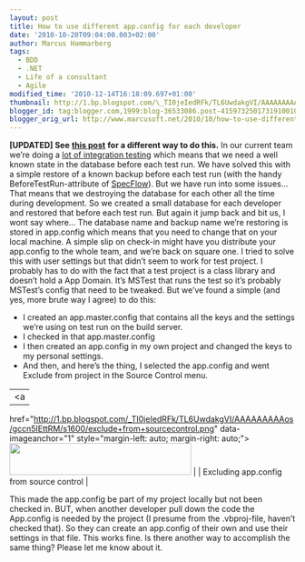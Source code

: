 ```yaml
---
layout: post
title: How to use different app.config for each developer
date: '2010-10-20T09:04:00.003+02:00'
author: Marcus Hammarberg
tags:
  - BDD
  - .NET
  - Life of a consultant
  - Agile
modified_time: '2010-12-14T16:18:09.697+01:00'
thumbnail: http://1.bp.blogspot.com/\_TI0jeIedRFk/TL6UwdakgVI/AAAAAAAAAos/gccn5IEttRM/s72-c/exclude+from+sourcecontrol.png
blogger_id: tag:blogger.com,1999:blog-36533086.post-4159732501731910010
blogger_orig_url: http://www.marcusoft.net/2010/10/how-to-use-different-appconfig-for-each.html
---
```


**\[UPDATED\] See** [**this
post**](http://www.marcusoft.net/2010/10/different-appsetttings-for-each.html)
**for a different way to do this.**
In our current team we’re doing a <a
href="http://www.marcusoft.net/2010/08/using-bdd-with-specflow-wpf-and-white_14.html"
target="_blank">lot of integration testing</a> which means that we need
a well known state in the database before each test run. We have solved
this with a simple restore of a known backup before each test run (with
the handy BeforeTestRun-attribute of
<a href="http://www.specflow.org/" target="_blank">SpecFlow</a>). But we
have run into some issues…
That means that we destroying the database for each other all the time
during development. So we created a small database for each developer
and restored that before each test run. But again it jump back and bit
us, I wont say where…
The database name and backup name we’re restoring is stored in
app.config which means that you need to change that on your local
machine. A simple slip on check-in might have you distribute your
app.config to the whole team, and we’re back on square one.
I tried to solve this with user settings but that didn’t seem to work
for test project. I probably has to do with the fact that a test project
is a class library and doesn’t hold a App Domain. It’s MSTest that runs
the test so it’s probably MSTest’s config that need to be tweaked.
But we’ve found a simple (and yes, more brute way I agree) to do this:

- I created an app.master.config that contains all the keys and the
    settings we’re using on test run on the build server.
- I checked in that app.master.config
- I then created an app.config in my own project and changed the keys
    to my personal settings.
- And then, and here’s the thing, I selected the app.config and went
    Exclude from project in the Source Control menu.

|                                                                                                                       |
|:---------------------------------------------------------------------------------------------------------------------:|
|                                                           <a
  href="http://1.bp.blogspot.com/_TI0jeIedRFk/TL6UwdakgVI/AAAAAAAAAos/gccn5IEttRM/s1600/exclude+from+sourcecontrol.png"
                        data-imageanchor="1" style="margin-left: auto; margin-right: auto;"><img
   src="http://1.bp.blogspot.com/_TI0jeIedRFk/TL6UwdakgVI/AAAAAAAAAos/gccn5IEttRM/s320/exclude+from+sourcecontrol.png"
                                     data-border="0" width="320" height="56" /></a>                                     |
|                                       Excluding app.config from source control                                        |

This made the app.config be part of my project locally but not been
checked in. BUT, when another developer pull down the code the
App.config is needed by the project (I presume from the .vbproj-file,
haven’t checked that). So they can create an app.config of their own and
use their settings in that file.
This works fine. Is there another way to accomplish the same thing?
Please let me know about it.
